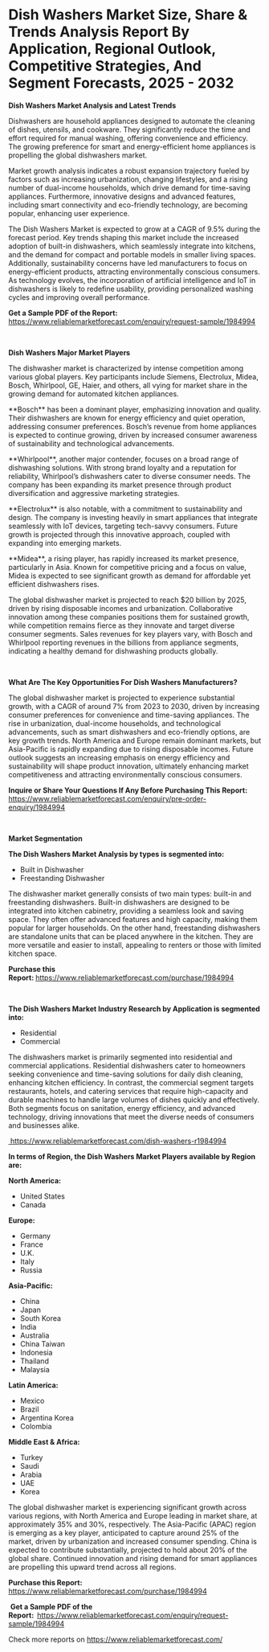 <p><h1>Dish Washers Market Size, Share & Trends Analysis Report By Application, Regional Outlook, Competitive Strategies, And Segment Forecasts, 2025 - 2032</h1></p><p><strong>Dish Washers Market Analysis and Latest Trends</strong></p>
<p><p>Dishwashers are household appliances designed to automate the cleaning of dishes, utensils, and cookware. They significantly reduce the time and effort required for manual washing, offering convenience and efficiency. The growing preference for smart and energy-efficient home appliances is propelling the global dishwashers market. </p><p>Market growth analysis indicates a robust expansion trajectory fueled by factors such as increasing urbanization, changing lifestyles, and a rising number of dual-income households, which drive demand for time-saving appliances. Furthermore, innovative designs and advanced features, including smart connectivity and eco-friendly technology, are becoming popular, enhancing user experience.</p><p>The Dish Washers Market is expected to grow at a CAGR of 9.5% during the forecast period. Key trends shaping this market include the increased adoption of built-in dishwashers, which seamlessly integrate into kitchens, and the demand for compact and portable models in smaller living spaces. Additionally, sustainability concerns have led manufacturers to focus on energy-efficient products, attracting environmentally conscious consumers. As technology evolves, the incorporation of artificial intelligence and IoT in dishwashers is likely to redefine usability, providing personalized washing cycles and improving overall performance.</p></p>
<p><strong>Get a Sample PDF of the Report:&nbsp;</strong> <a href="https://www.reliablemarketforecast.com/enquiry/request-sample/1984994?utm_campaign=2472&utm_medium=2&utm_source=Github&utm_content=ia&utm_term=10042025&utm_id=dish-washers">https://www.reliablemarketforecast.com/enquiry/request-sample/1984994</a></p>
<p>&nbsp;</p>
<p><strong>Dish Washers Major Market Players</strong></p>
<p><p>The dishwasher market is characterized by intense competition among various global players. Key participants include Siemens, Electrolux, Midea, Bosch, Whirlpool, GE, Haier, and others, all vying for market share in the growing demand for automated kitchen appliances.</p><p>**Bosch** has been a dominant player, emphasizing innovation and quality. Their dishwashers are known for energy efficiency and quiet operation, addressing consumer preferences. Bosch’s revenue from home appliances is expected to continue growing, driven by increased consumer awareness of sustainability and technological advancements.</p><p>**Whirlpool**, another major contender, focuses on a broad range of dishwashing solutions. With strong brand loyalty and a reputation for reliability, Whirlpool’s dishwashers cater to diverse consumer needs. The company has been expanding its market presence through product diversification and aggressive marketing strategies.</p><p>**Electrolux** is also notable, with a commitment to sustainability and design. The company is investing heavily in smart appliances that integrate seamlessly with IoT devices, targeting tech-savvy consumers. Future growth is projected through this innovative approach, coupled with expanding into emerging markets.</p><p>**Midea**, a rising player, has rapidly increased its market presence, particularly in Asia. Known for competitive pricing and a focus on value, Midea is expected to see significant growth as demand for affordable yet efficient dishwashers rises.</p><p>The global dishwasher market is projected to reach $20 billion by 2025, driven by rising disposable incomes and urbanization. Collaborative innovation among these companies positions them for sustained growth, while competition remains fierce as they innovate and target diverse consumer segments. Sales revenues for key players vary, with Bosch and Whirlpool reporting revenues in the billions from appliance segments, indicating a healthy demand for dishwashing products globally.</p></p>
<p>&nbsp;</p>
<p><strong>What Are The Key Opportunities For Dish Washers Manufacturers?</strong></p>
<p><p>The global dishwasher market is projected to experience substantial growth, with a CAGR of around 7% from 2023 to 2030, driven by increasing consumer preferences for convenience and time-saving appliances. The rise in urbanization, dual-income households, and technological advancements, such as smart dishwashers and eco-friendly options, are key growth trends. North America and Europe remain dominant markets, but Asia-Pacific is rapidly expanding due to rising disposable incomes. Future outlook suggests an increasing emphasis on energy efficiency and sustainability will shape product innovation, ultimately enhancing market competitiveness and attracting environmentally conscious consumers.</p></p>
<p><strong>Inquire or Share Your Questions If Any Before Purchasing This Report:</strong> <a href="https://www.reliablemarketforecast.com/enquiry/pre-order-enquiry/1984994?utm_campaign=2472&utm_medium=2&utm_source=Github&utm_content=ia&utm_term=10042025&utm_id=dish-washers">https://www.reliablemarketforecast.com/enquiry/pre-order-enquiry/1984994</a></p>
<p>&nbsp;</p>
<p><strong>Market Segmentation</strong></p>
<p><strong>The Dish Washers Market Analysis by types is segmented into:</strong></p>
<p><ul><li>Built in Dishwasher</li><li>Freestanding Dishwasher</li></ul></p>
<p><p>The dishwasher market generally consists of two main types: built-in and freestanding dishwashers. Built-in dishwashers are designed to be integrated into kitchen cabinetry, providing a seamless look and saving space. They often offer advanced features and high capacity, making them popular for larger households. On the other hand, freestanding dishwashers are standalone units that can be placed anywhere in the kitchen. They are more versatile and easier to install, appealing to renters or those with limited kitchen space.</p></p>
<p><strong>Purchase this Report:&nbsp;</strong><a href="https://www.reliablemarketforecast.com/purchase/1984994?utm_campaign=2472&utm_medium=2&utm_source=Github&utm_content=ia&utm_term=10042025&utm_id=dish-washers">https://www.reliablemarketforecast.com/purchase/1984994</a></p>
<p>&nbsp;</p>
<p><strong>The Dish Washers Market Industry Research by Application is segmented into:</strong></p>
<p><ul><li>Residential</li><li>Commercial</li></ul></p>
<p><p>The dishwashers market is primarily segmented into residential and commercial applications. Residential dishwashers cater to homeowners seeking convenience and time-saving solutions for daily dish cleaning, enhancing kitchen efficiency. In contrast, the commercial segment targets restaurants, hotels, and catering services that require high-capacity and durable machines to handle large volumes of dishes quickly and effectively. Both segments focus on sanitation, energy efficiency, and advanced technology, driving innovations that meet the diverse needs of consumers and businesses alike.</p></p>
<p><a href="https://www.reliablemarketforecast.com/dish-washers-r1984994?utm_campaign=2472&utm_medium=2&utm_source=Github&utm_content=ia&utm_term=10042025&utm_id=dish-washers">&nbsp;https://www.reliablemarketforecast.com/dish-washers-r1984994</a></p>
<p><strong>In terms of Region, the Dish Washers Market Players available by Region are:</strong></p>
<p>
    <p> <strong> North America: </strong>
        <ul>
            <li>United States</li>
            <li>Canada</li>
        </ul>
        </p> 
    <p> <strong> Europe: </strong>
        <ul>
            <li>Germany</li>
            <li>France</li>
            <li>U.K.</li>
            <li>Italy</li>
            <li>Russia</li>
        </ul>
        </p> 
    <p> <strong> Asia-Pacific: </strong>
        <ul>
            <li>China</li>
            <li>Japan</li>
            <li>South Korea</li>
            <li>India</li>
            <li>Australia</li>
            <li>China Taiwan</li>
            <li>Indonesia</li>
            <li>Thailand</li>
            <li>Malaysia</li>
        </ul>
        </p> 
    <p> <strong> Latin America: </strong>
        <ul>
            <li>Mexico</li>
            <li>Brazil</li>
            <li>Argentina Korea</li>
            <li>Colombia</li>
        </ul>
        </p> 
    <p> <strong> Middle East & Africa: </strong>
        <ul>
            <li>Turkey</li>
            <li>Saudi</li>
            <li>Arabia</li>
            <li>UAE</li>
            <li>Korea</li>
        </ul>
    </p>
    </p>
<p><p>The global dishwasher market is experiencing significant growth across various regions, with North America and Europe leading in market share, at approximately 35% and 30%, respectively. The Asia-Pacific (APAC) region is emerging as a key player, anticipated to capture around 25% of the market, driven by urbanization and increased consumer spending. China is expected to contribute substantially, projected to hold about 20% of the global share. Continued innovation and rising demand for smart appliances are propelling this upward trend across all regions.</p></p>
<p><strong>Purchase this Report: </strong><a href="https://www.reliablemarketforecast.com/purchase/1984994?utm_campaign=2472&utm_medium=2&utm_source=Github&utm_content=ia&utm_term=10042025&utm_id=dish-washers">https://www.reliablemarketforecast.com/purchase/1984994</a></p>
<p>&nbsp;<strong>Get a Sample PDF of the Report:&nbsp;&nbsp;</strong><a href="https://www.reliablemarketforecast.com/enquiry/request-sample/1984994?utm_campaign=2472&utm_medium=2&utm_source=Github&utm_content=ia&utm_term=10042025&utm_id=dish-washers">https://www.reliablemarketforecast.com/enquiry/request-sample/1984994</a></p>
<p><strong></strong></p>
<p>Check more reports on <a href="https://www.reliablemarketforecast.com/?utm_campaign=2472&utm_medium=2&utm_source=Github&utm_content=ia&utm_term=10042025&utm_id=dish-washers">https://www.reliablemarketforecast.com/</a></p>